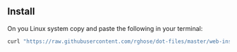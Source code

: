 ## Install

On you Linux system copy and paste the following in your terminal:

```bash
curl "https://raw.githubusercontent.com/rghose/dot-files/master/web-install.sh" | sh -x
```
